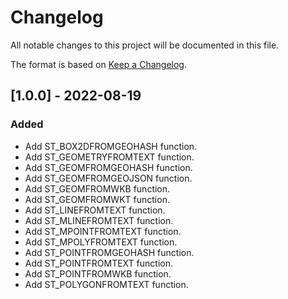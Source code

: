 # Changelog
All notable changes to this project will be documented in this file.

The format is based on [Keep a Changelog](https://keepachangelog.com/en/1.0.0/).

## [1.0.0] - 2022-08-19

### Added
- Add ST_BOX2DFROMGEOHASH function.
- Add ST_GEOMETRYFROMTEXT function.
- Add ST_GEOMFROMGEOHASH function.
- Add ST_GEOMFROMGEOJSON function.
- Add ST_GEOMFROMWKB function.
- Add ST_GEOMFROMWKT function.
- Add ST_LINEFROMTEXT function.
- Add ST_MLINEFROMTEXT function.
- Add ST_MPOINTFROMTEXT function.
- Add ST_MPOLYFROMTEXT function.
- Add ST_POINTFROMGEOHASH function.
- Add ST_POINTFROMTEXT function.
- Add ST_POINTFROMWKB function.
- Add ST_POLYGONFROMTEXT function.
